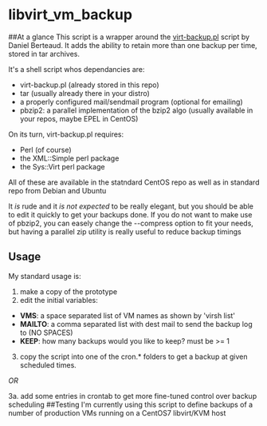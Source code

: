 # libvirt_vm_backup
##At a glance
This script is a wrapper around the [virt-backup.pl](http://gitweb.firewall-services.com/?p=virt-backup;a=blob_plain;f=virt-backup;hb=HEAD) script by Daniel Berteaud. It adds the ability to retain more than one backup per time, stored in tar archives.

It's a shell script whos dependancies are:
* virt-backup.pl (already stored in this repo)
* tar (usually already there in your distro)
* a properly configured mail/sendmail program (optional for emailing)
* pbzip2: a parallel implementation of the bzip2 algo (usually available in your repos, maybe EPEL in CentOS)

On its turn, virt-backup.pl requires:
* Perl (of course)
* the XML::Simple perl package
* the Sys::Virt perl package

All of these are available in the statndard CentOS repo as well as in standard repo from Debian and Ubuntu

It _is_ rude and it _is not expected_ to be really elegant, but you should be able to edit it quickly to get your backups done.
If you do not want to make use of pbzip2, you can easely change the --compress option to fit your needs, but having a parallel zip utility is really useful to reduce backup timings
## Usage
My standard usage is:

1. make a copy of the prototype
2. edit the initial variables:
  * **VMS**: a space separated list of VM names as shown by 'virsh list'
  * **MAILTO**: a comma separated list with dest mail to send the backup log to (NO SPACES)
  * **KEEP**: how many backups would you like to keep? must be >= 1
3. copy the script into one of the cron.* folders to get a backup at given scheduled times.

_OR_

3a. add some entries in crontab to get more fine-tuned control over backup scheduling
##Testing
I'm currently using this script to define backups of a number of production VMs running on a CentOS7 libvirt/KVM host
 

